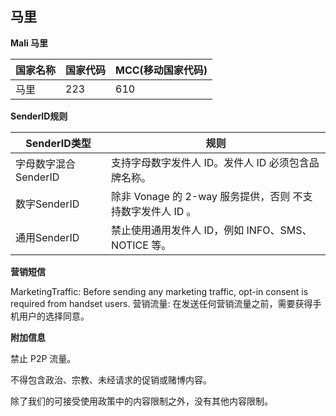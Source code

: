 ## 马里

__Mali  马里__

| 国家名称 | 国家代码 | MCC(移动国家代码) |
|------|------|-------------|
| 马里   | 223  | 610         |

__SenderID规则__

| SenderID类型     | 规则                                      |
|----------------|-----------------------------------------|
| 字母数字混合SenderID | 支持字母数字发件人 ID。发件人 ID 必须包含品牌名称。           |
| 数字SenderID     | 除非 Vonage 的 2-way 服务提供，否则 不支持数字发件人 ID 。 |
| 通用SenderID     | 禁止使用通用发件人 ID，例如 INFO、SMS、NOTICE 等。      |


__营销短信__

MarketingTraffic: Before sending any marketing traffic, opt-in consent is required from handset users.
营销流量: 在发送任何营销流量之前，需要获得手机用户的选择同意。


__附加信息__

禁止 P2P 流量。

不得包含政治、宗教、未经请求的促销或赌博内容。

除了我们的可接受使用政策中的内容限制之外，没有其他内容限制。

